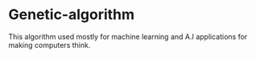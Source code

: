 # Genetic-algorithm
This algorithm used mostly for machine learning and A.I applications for making computers think.
